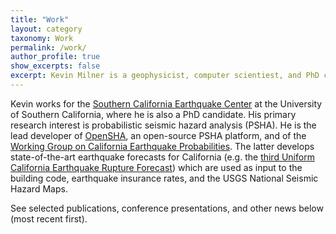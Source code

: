 ```yaml
---
title: "Work"
layout: category
taxonomy: Work
permalink: /work/
author_profile: true
show_excerpts: false
excerpt: Kevin Milner is a geophysicist, computer scientiest, and PhD candidate at the Southern California Earthquake center and University of Southern California. He specializes in probabilistic seismic hazard analysis (PSHA), maintaining OpenSHA and developing the UCERF earthquake forecast models.
---
```


Kevin works for the [Southern California Earthquake Center](https://www.scec.org) at the University of Southern California, where he is also a PhD candidate. His primary research interest is probabilistic seismic hazard analysis (PSHA). He is the lead developer of [OpenSHA](http://www.opensha.org), an open-source PSHA platform, and of the [Working Group on California Earthquake Probabilities](http://www.wgcep.org). The latter develops state-of-the-art earthquake forecasts for California (e.g. the [third Uniform California Earthquake Rupture Forecast](https://www.scec.org/ucerf)) which are used as input to the building code, earthquake insurance rates, and the USGS National Seismic Hazard Maps.

See selected publications, conference presentations, and other news below (most recent first).
